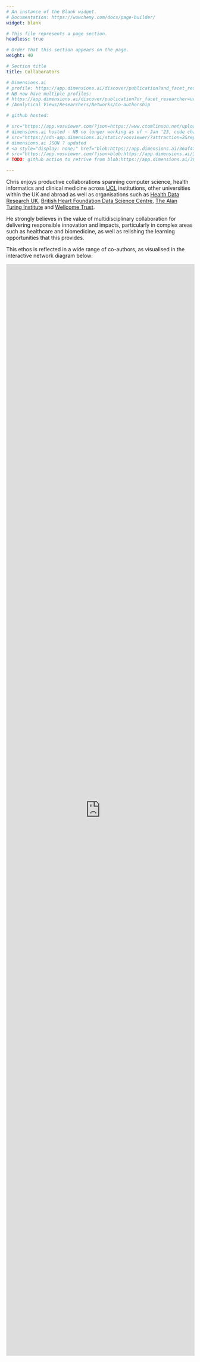 ```yaml
---
# An instance of the Blank widget.
# Documentation: https://wowchemy.com/docs/page-builder/
widget: blank

# This file represents a page section.
headless: true

# Order that this section appears on the page.
weight: 40

# Section title
title: Collaborators

# Dimensions.ai 
# profile: https://app.dimensions.ai/discover/publication?and_facet_researcher=ur.014123621041.41
# NB now have multiple profiles:
# https://app.dimensions.ai/discover/publication?or_facet_researcher=ur.014123621041.41&or_facet_researcher=ur.012006411322.79
# /Analytical Views/Researchers/Networks/Co-authorship

# github hosted: 

# src="https://app.vosviewer.com/?json=https://www.ctomlinson.net/uploads/VOSviewer-network.json&simple_ui=true"
# dimensions.ai hosted - NB no longer working as of ~ Jan '23, code changed
# src="https://cdn-app.dimensions.ai/static/vosviewer/?attraction=2&repulsion=-1&largest_component=false&_cbt=26add2f7b9&json=https%3A%2F%2Fapp.dimensions.ai%2Fviz%2Fdata%2Fpublication%2Fauthor%2Fvosviewer-coauthors.json%3Fignore_hyperauthorship%3DFalse%26max_nodes%3D100%26only_largest%3DFalse%26and_facet_researcher%3Dur.014123621041.41&simple_ui=true"
# dimensions.ai JSON ? updated
# <a style="display: none;" href="blob:https://app.dimensions.ai/36af4f78-254c-412f-8691-4b6d710fa91e" download="VOSviewer-network.json"></a>
# src="https://app.vosviewer.com/?json=blob:https://app.dimensions.ai/36af4f78-254c-412f-8691-4b6d710fa91e&simple_ui=true"
# TODO: github action to retrive from blob:https://app.dimensions.ai/36af4f78-254c-412f-8691-4b6d710fa91e then rename to .json

---
```


Chris enjoys productive collaborations spanning computer science, health informatics and clinical medicine across [UCL](https://www.ucl.ac.uk/) institutions, other universities within the UK and abroad as well as organisations such as [Health Data Research UK](https://www.hdruk.ac.uk/), [British Heart Foundation Data Science Centre](https://www.hdruk.ac.uk/helping-with-health-data/bhf-data-science-centre/),  [The Alan Turing Institute](https://www.turing.ac.uk/) and [Wellcome Trust](https://wellcome.org/). 

He strongly believes in the value of multidisciplinary collaboration for delivering responsible innovation and impacts, particularly in complex areas such as healthcare and biomedicine, as well as relishing the learning opportunities that this provides.

This ethos is reflected in a wide range of co-authors, as visualised in the interactive network diagram below:

<iframe
  allowfullscreen="true"
  src="https://app.vosviewer.com/?json=https://www.ctomlinson.net/uploads/VOSviewer-network.json&simple_ui=true"
  width="100%"
  height="75%"
  style="border: 1px solid #ddd; max-width: 1200px; min-height: 600px"
>
</iframe>
